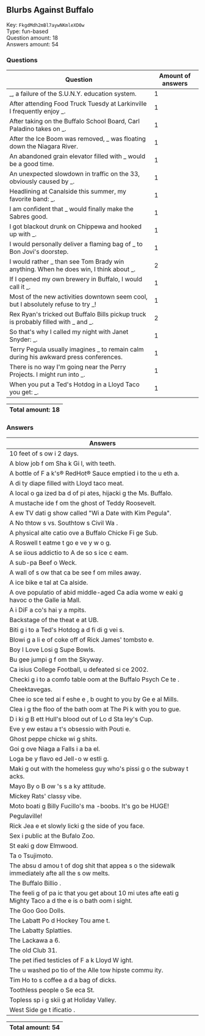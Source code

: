 ## Blurbs Against Buffalo
Key: `FkgdMdh2mBl7aywNKmleXD0w`  
Type: fun-based  
Question amount: 18  
Answers amount: 54
### Questions
| Question | Amount of answers |
|---|---|
| _, a failure of the S.U.N.Y. education system. | 1 |
| After attending Food Truck Tuesdy at Larkinville I frequently enjoy _. | 1 |
| After taking on the Buffalo School Board, Carl Paladino takes on _. | 1 |
| After the Ice Boom was removed, _ was floating down the Niagara River. | 1 |
| An abandoned grain elevator filled with _ would be a good time. | 1 |
| An unexpected slowdown in traffic on the 33, obviously caused by _. | 1 |
| Headlining at Canalside this summer, my favorite band: _. | 1 |
| I am confident that _ would finally make the Sabres good. | 1 |
| I got blackout drunk on Chippewa and hooked up with _. | 1 |
| I would personally deliver a flaming bag of _ to Bon Jovi's doorstep. | 1 |
| I would rather _ than see Tom Brady win anything. When he does win, I think about _. | 2 |
| If I opened my own brewery in Buffalo, I would call it _. | 1 |
| Most of the new activities downtown seem cool, but I absolutely refuse to try _! | 1 |
| Rex Ryan's tricked out Buffalo Bills pickup truck is probably filled with _ and _. | 2 |
| So that's why I called my night with Janet Snyder: _. | 1 |
| Terry Pegula usually imagines _ to remain calm during his awkward press conferences. | 1 |
| There is no way I'm going near the Perry Projects. I might run into _. | 1 |
| When you put a Ted's Hotdog in a Lloyd Taco you get: _. | 1 |

|Total amount: 18|
|---|

### Answers
| Answers |
|---|
| 10 feet of s ow i  2 days. |
| A blow job f om Sha k Gi l, with teeth. |
| A bottle of F a k's® RedHot® Sauce emptied i to the u eth a. |
| A di ty diape  filled with Lloyd taco meat. |
| A local o ga ized ba d of pi ates, hijacki g the Ms. Buffalo. |
| A mustache  ide f om the ghost of Teddy Roosevelt. |
| A  ew TV dati g show called "Wi  a Date with Kim Pegula". |
| A No thtow s vs. Southtow s Civil Wa . |
| A physical alte catio  ove  a Buffalo Chicke  Fi ge  Sub. |
| A Roswell t eatme t go e ve y w o g. |
| A se iious addictio  to A de so s ice c eam. |
| A sub-pa  Beef o  Weck. |
| A wall of s ow that ca  be see  f om miles away. |
| A  ice bike  e tal at Ca alside. |
| A  ove populatio  of  abid middle-aged Ca adia  wome  w eaki g havoc o  the Galle ia Mall. |
| A i DiF a co's hai y a mpits. |
| Backstage of the theat e at UB. |
| Biti g i to a Ted's Hotdog a d fi di g vei s. |
| Blowi g a li e of coke off of Rick James' tombsto e. |
| Boy I Love Losi g Supe  Bowls. |
| Bu gee jumpi g f om the Skyway. |
| Ca isius College Football, u defeated si ce 2002. |
| Checki g i  to a comfo table  oom at the Buffalo Psych Ce te . |
| Cheektavegas. |
| Chee io sce ted ai  f eshe e , b ought to you by Ge e al Mills. |
| Clea i g the floo  of the bath oom at The Pi k with you  to gue. |
| D i ki g B ett Hull's blood out of Lo d Sta ley's Cup. |
| Eve y  ew  estau a t's obsessio  with Pouti e. |
| Ghost peppe  chicke  wi g shits. |
| Goi g ove  Niaga a Falls i  a ba el. |
| Loga be y flavo ed Jell-o w estli g. |
| Maki g out with the homeless guy who's pissi g o  the subway t acks. |
| Mayo  By o  B ow 's s a ky attitude. |
| Mickey Rats' classy vibe. |
| Moto boati g Billy Fucillo's ma -boobs. It's go  be HUGE! |
| Pegulaville! |
| Rick Jea e et slowly licki g the side of you  face. |
| Sex i  public at the Bufalo Zoo. |
| St eaki g dow  Elmwood. |
| Ta o Tsujimoto. |
| The absu d amou t of dog shit that appea s o  the sidewalk immediately afte  all the s ow melts. |
| The Buffalo Billio . |
| The feeli g of pa ic that you get about 10 mi utes afte  eati g Mighty Taco a d the e is  o bath oom i  sight. |
| The Goo Goo Dolls. |
| The Labatt Po d Hockey Tou ame t. |
| The Labatty Splatties. |
| The Lackawa a 6. |
| The old Club 31. |
| The pet ified testicles of F a k Lloyd W ight. |
| The u washed po tio  of the Alle tow  hipste  commu ity. |
| Tim Ho to s coffee a d a bag of dicks. |
| Toothless people o  Se eca St. |
| Topless sp i g skii g at Holiday Valley. |
| West Side ge t ificatio . |

|Total amount: 54|
|---|